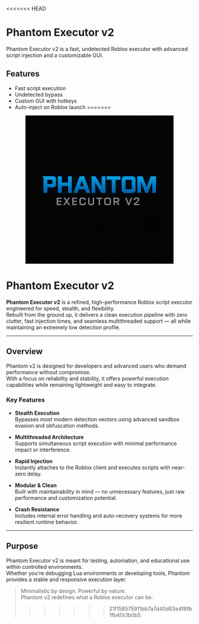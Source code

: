 <<<<<<< HEAD
# Phantom Executor v2

Phantom Executor v2 is a fast, undetected Roblox executor with advanced script injection and a customizable GUI.

## Features
- Fast script execution
- Undetected bypass
- Custom GUI with hotkeys
- Auto-inject on Roblox launch
=======
<p align="center">
  <img src="assets/logo.png" alt="Phantom Executor v2 Logo" width="400"/>
</p>

# Phantom Executor v2

**Phantom Executor v2** is a refined, high-performance Roblox script executor engineered for speed, stealth, and flexibility.  
Rebuilt from the ground up, it delivers a clean execution pipeline with zero clutter, fast injection times, and seamless multithreaded support — all while maintaining an extremely low detection profile.

---

## Overview

Phantom v2 is designed for developers and advanced users who demand performance without compromise.  
With a focus on reliability and stability, it offers powerful execution capabilities while remaining lightweight and easy to integrate.

### Key Features

- **Stealth Execution**  
  Bypasses most modern detection vectors using advanced sandbox evasion and obfuscation methods.

- **Multithreaded Architecture**  
  Supports simultaneous script execution with minimal performance impact or interference.

- **Rapid Injection**  
  Instantly attaches to the Roblox client and executes scripts with near-zero delay.

- **Modular & Clean**  
  Built with maintainability in mind — no unnecessary features, just raw performance and customization potential.

- **Crash Resistance**  
  Includes internal error handling and auto-recovery systems for more resilient runtime behavior.

---

## Purpose

Phantom Executor v2 is meant for testing, automation, and educational use within controlled environments.  
Whether you're debugging Lua environments or developing tools, Phantom provides a stable and responsive execution layer.

> Minimalistic by design. Powerful by nature.  
> Phantom v2 redefines what a Roblox executor can be.
>>>>>>> 21f158575911bb7a7d40d63e4f6fb1fb40c1b0b5
